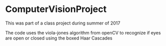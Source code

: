 # ComputerVisionProject

This was part of a class project during summer of 2017

The code uses the viola-jones algorithm from openCV to recognize if eyes are open or closed using the boxed Haar Cascades
